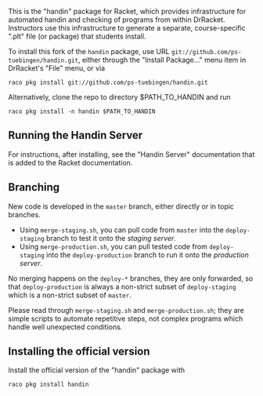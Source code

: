 This is the "handin" package for Racket, which provides infrastructure
for automated handin and checking of programs from within DrRacket.
Instructors use this infrastructure to generate a separate,
course-specific ".plt" file (or package) that students install.

To install this fork of the `handin` package, use URL
`git://github.com/ps-tuebingen/handin.git`, either through the "Install
Package..." menu item in DrRacket's "File" menu, or via

    raco pkg install git://github.com/ps-tuebingen/handin.git

Alternatively, clone the repo to directory $PATH_TO_HANDIN and run

    raco pkg install -n handin $PATH_TO_HANDIN

## Running the Handin Server

For instructions, after installing, see the "Handin Server" documentation that
is added to the Racket documentation.

## Branching

New code is developed in the `master` branch, either directly or in topic
branches.
- Using `merge-staging.sh`, you can pull code from `master` into the
  `deploy-staging` branch to test it onto the *staging server*.
- Using `merge-production.sh`, you can pull tested code from `deploy-staging`
  into the `deploy-production` branch to run it onto the *production server*.

No merging happens on the `deploy-*` branches, they are only
forwarded, so that `deploy-production` is always a non-strict subset of
`deploy-staging` which is a non-strict subset of `master`.

Please read through `merge-staging.sh` and `merge-production.sh`; they are
simple scripts to automate repetitive steps, not complex programs which handle
well unexpected conditions.

## Installing the official version

Install the official version of the "handin" package with

    raco pkg install handin
